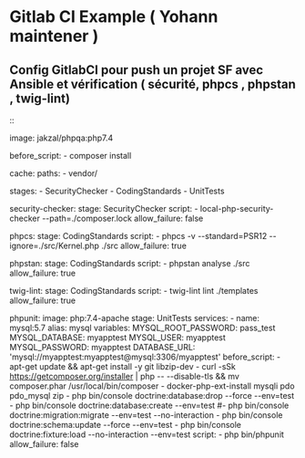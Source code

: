 Gitlab CI Example ( Yohann maintener )
===================

Config GitlabCI pour push un projet SF avec Ansible et vérification ( sécurité, phpcs , phpstan , twig-lint)
-------------------
::

  image: jakzal/phpqa:php7.4

  before_script:
      - composer install

  cache:
      paths:
          - vendor/

  stages:
      - SecurityChecker
      - CodingStandards
      - UnitTests

  security-checker:
      stage: SecurityChecker
      script:
          - local-php-security-checker  --path=./composer.lock
      allow_failure: false

  phpcs:
      stage: CodingStandards
      script:
          - phpcs -v --standard=PSR12 --ignore=./src/Kernel.php ./src
      allow_failure: true

  phpstan:
      stage: CodingStandards
      script:
          - phpstan analyse ./src
      allow_failure: true

  twig-lint:
      stage: CodingStandards
      script:
          - twig-lint lint ./templates
      allow_failure: true

  phpunit:
      image: php:7.4-apache
      stage: UnitTests
      services:
          - name: mysql:5.7
            alias: mysql
      variables:
        MYSQL_ROOT_PASSWORD: pass_test
        MYSQL_DATABASE: myapptest
        MYSQL_USER: myapptest
        MYSQL_PASSWORD: myapptest
        DATABASE_URL: 'mysql://myapptest:myapptest@mysql:3306/myapptest'
      before_script:
          - apt-get update && apt-get install -y git libzip-dev
          - curl -sSk https://getcomposer.org/installer | php -- --disable-tls && mv composer.phar /usr/local/bin/composer
          - docker-php-ext-install mysqli pdo pdo_mysql zip
          - php bin/console doctrine:database:drop --force --env=test
          - php bin/console doctrine:database:create --env=test
          #- php bin/console doctrine:migration:migrate --env=test --no-interaction
          - php bin/console doctrine:schema:update --force --env=test
          - php bin/console doctrine:fixture:load --no-interaction --env=test
      script:
          - php bin/phpunit
      allow_failure: false
